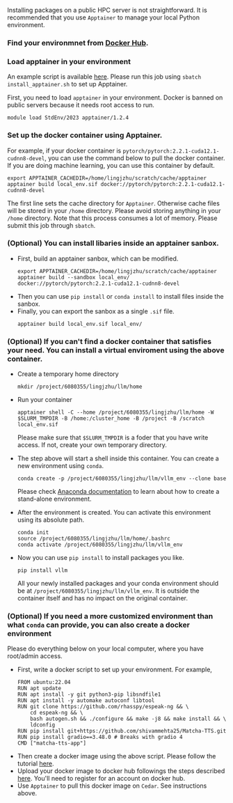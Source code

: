 Installing packages on a public HPC server is not straightforward. It is recommended that you use `Apptainer` to manage your local Python environment. 

### Find your environmnet from [Docker Hub](https://hub.docker.com/).

### Load apptainer in your environment

An example script is available [here](scripts/install_apptainer.sh). Please run this job using `sbatch install_apptainer.sh` to set up Apptainer.

First, you need to load `apptainer` in your environment. Docker is banned on public servers because it needs root access to run. 
```
module load StdEnv/2023 apptainer/1.2.4 
```

### Set up the docker container using Apptainer.   
   For example, if your docker container is `pytorch/pytorch:2.2.1-cuda12.1-cudnn8-devel`, you can use the command below to pull the docker container. If you are doing machine learning, you can use this container by default.
   ```
   export APPTAINER_CACHEDIR=/home/lingjzhu/scratch/cache/apptainer
   apptainer build local_env.sif docker://pytorch/pytorch:2.2.1-cuda12.1-cudnn8-devel
   ```
   The first line sets the cache directory for `Apptainer`. Otherwise cache files will be stored in your `/home` directory. Please avoid storing anything in your `/home` directory.
   Note that this process consumes a lot of memory. Please submit this job through `sbatch`.

### (Optional) You can install libaries inside an apptainer sanbox.
 - First, build an apptainer sanbox, which can be modified.
   ```
   export APPTAINER_CACHEDIR=/home/lingjzhu/scratch/cache/apptainer
   apptainer build --sandbox local_env/ docker://pytorch/pytorch:2.2.1-cuda12.1-cudnn8-devel
   ```
 - Then you can use `pip install` or `conda install` to install files inside the sanbox.
 - Finally, you can export the sanbox as a single `.sif` file.
   ```
   apptainer build local_env.sif local_env/ 
   ```

### (Optional) If you can't find a docker container that satisfies your need. You can install a virtual enviroment using the above container.
 - Create a temporary home directory
    ```      
    mkdir /project/6080355/lingjzhu/llm/home
    ```
 - Run your container
    ```
    apptainer shell -C --home /project/6080355/lingjzhu/llm/home -W $SLURM_TMPDIR -B /home:/cluster_home -B /project -B /scratch local_env.sif
    ```
    Please make sure that `$SLURM_TMPDIR` is a foder that you have write access. If not, create your own temporary directory.
 - The step above will start a shell inside this container. You can create a new environment using  `conda`. 
    ```
    conda create -p /project/6080355/lingjzhu/llm/vllm_env --clone base
    ```
    Please check [Anaconda documentation](https://conda.io/projects/conda/en/latest/user-guide/tasks/manage-environments.html#activating-an-environment) to learn about how to create a stand-alone environment.

 - After the environment is created. You can activate this environment using its absolute path.
    ```
    conda init
    source /project/6080355/lingjzhu/llm/home/.bashrc
    conda activate /project/6080355/lingjzhu/llm/vllm_env
    ```
 - Now you can use `pip install` to install packages you like.
   ```
   pip install vllm
   ```
   All your newly installed packages and your conda environment should be at   `/project/6080355/lingjzhu/llm/vllm_env`. It is outside the container itself and has no impact on the original container.

### (Optional) If you need a more customized environment than what `conda` can provide, you can also create a docker environment  
Please do everything below on your local computer, where you have root/admin access. 
 - First, write a docker script to set up your environment. For example,
   ```
   FROM ubuntu:22.04
   RUN apt update
   RUN apt install -y git python3-pip libsndfile1
   RUN apt install -y automake autoconf libtool
   RUN git clone https://github.com/rhasspy/espeak-ng && \
       cd espeak-ng && \
       bash autogen.sh && ./configure && make -j8 && make install && \
       ldconfig
   RUN pip install git+https://github.com/shivammehta25/Matcha-TTS.git
   RUN pip install gradio==3.48.0 # Breaks with gradio 4
   CMD ["matcha-tts-app"]
   ```
- Then create a docker image using the above script. Please follow the tutorial [here](https://docs.docker.com/get-started/02_our_app/).
- Upload your docker image to docker hub followings the steps described [here](https://docs.docker.com/get-started/04_sharing_app/). You'll need to register for an account on docker hub.
- Use `Apptainer` to pull this docker image on `Cedar`. See instructions above. 
  
